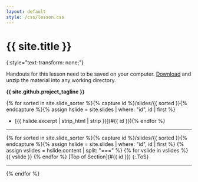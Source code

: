 ```yaml
---
layout: default
style: /css/lesson.css
---
```


# {{ site.title }}
{:style="text-transform: none;"}

Handouts for this lesson need to be saved on your computer. <a href="{{ site.github.releases_url }}/download/v0.0/handouts.zip">Download</a> and unzip the material into any working directory.

**{{ site.github.project_tagline }}**

{% for sorted in site.slide_sorter %}{% capture id %}/slides/{{ sorted }}{% endcapture %}{% assign hslide = site.slides | where: "id", id | first %}
- [{{ hslide.excerpt | strip_html | strip }}](#{{ id }}){% endfor %}

---

{% for sorted in site.slide_sorter %}{% capture id %}/slides/{{ sorted }}{% endcapture %}{% assign hslide = site.slides | where: "id", id | first %}
<a name="{{ id }}"></a>
{% assign vslides = hslide.content | split: "===" %}
{% for vslide in vslides %}
{{ vslide }}
{% endfor %}
[Top of Section](#{{ id }})
{:.ToS}
  
---
{% endfor %}
